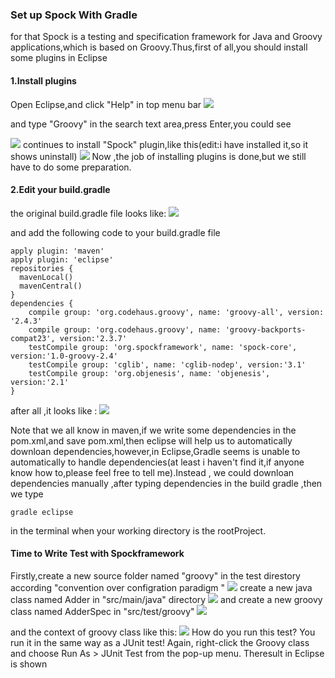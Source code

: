### Set up Spock With Gradle
for that Spock is a testing and specification framework for Java and Groovy applications,which is based on Groovy.Thus,first of all,you should install some plugins in Eclipse

#### 1.Install plugins
Open Eclipse,and click "Help" in top menu bar
![](resources/software_market.png)

and type "Groovy" in the search text area,press Enter,you could see

![](resources/groovy.png)
continues to install "Spock" plugin,like this(edit:i have installed it,so it shows uninstall)
![](resources/spock.png)
Now ,the job of installing plugins is done,but we still have to do some preparation.

#### 2.Edit your build.gradle
the original build.gradle file looks like:
![](resources/build_gradle.png)

and add the following code to your build.gradle file
```
apply plugin: 'maven'
apply plugin: 'eclipse'
repositories {
  mavenLocal()
  mavenCentral()
}
dependencies {
    compile group: 'org.codehaus.groovy', name: 'groovy-all', version: '2.4.3'
    compile group: 'org.codehaus.groovy', name: 'groovy-backports-compat23', version:'2.3.7'
    testCompile group: 'org.spockframework', name: 'spock-core', version:'1.0-groovy-2.4'
    testCompile group: 'cglib', name: 'cglib-nodep', version:'3.1'
    testCompile group: 'org.objenesis', name: 'objenesis', version:'2.1'
}
```
after all ,it looks like :
![](resources/build_gradle_latest5.png)

Note that we all know in maven,if we write some dependencies in the pom.xml,and save pom.xml,then eclipse will help us to automatically downloan dependencies,however,in Eclipse,Gradle seems is unable to automatically to handle dependencies(at least i haven't find it,if anyone know how to,please feel free to tell me).Instead , we could downloan dependencies manually
,after typing dependencies in  the build gradle ,then we type
```
gradle eclipse
```
in the terminal when your working directory is the rootProject.
#### Time to Write Test with Spockframework
Firstly,create a new source folder named "groovy" in the test direstory according "convention over configration paradigm "
![](resources/source_folder.png)
create a new java class named Adder in "src/main/java" directory
![](resources/adder.png)
and create a new groovy class named AdderSpec in "src/test/groovy"
![](resources/groovy_class.png)

and the context of groovy class like this:
![](resources/AdderSpec.png)
How do you run this test? You run it in the same way as a JUnit test! Again, right-click the Groovy class and choose Run As > JUnit Test from the pop-up menu. Theresult in Eclipse is shown
